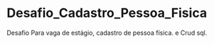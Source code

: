 # Desafio_Cadastro_Pessoa_Fisica
 Desafio Para vaga de estágio, cadastro de pessoa física. e Crud sql.
